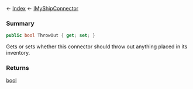 ← [Index](Api-Index) ← [IMyShipConnector](Sandbox.ModAPI.Ingame.IMyShipConnector)

### Summary

```csharp
public bool ThrowOut { get; set; }
```

Gets or sets whether this connector should throw out anything placed in its inventory.

### Returns

[bool](System.Boolean)

